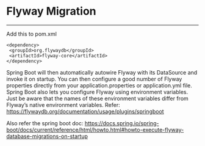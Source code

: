 # Flyway Migration
___

Add this to pom.xml
```
<dependency>
 <groupId>org.flywaydb</groupId>
 <artifactId>flyway-core</artifactId>
</dependency>
```
Spring Boot will then automatically autowire Flyway with its DataSource and invoke it on startup. You can then configure a good number of Flyway properties directly from your application.properties or application.yml file. Spring Boot also lets you configure Flyway using environment variables. Just be aware that the names of these environment variables differ from Flyway’s native environment variables. Refer: https://flywaydb.org/documentation/usage/plugins/springboot

Also refer the spring boot doc: https://docs.spring.io/spring-boot/docs/current/reference/html/howto.html#howto-execute-flyway-database-migrations-on-startup